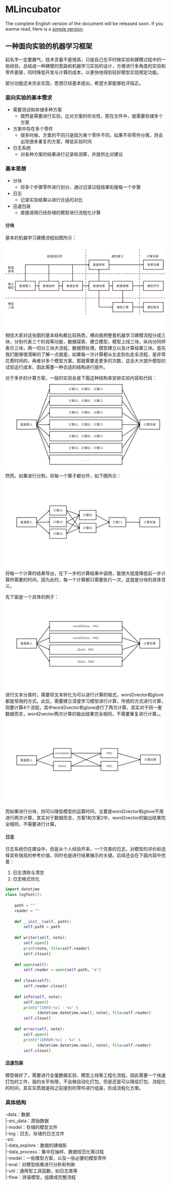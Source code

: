# MLincubator
The complete English version of the document will be released soon. If you wanna read, Here is a [simple version](https://github.com/ZBayes/MLincubator/blob/master/README_EN.md). 

## 一种面向实验的机器学习框架
起名字一定要霸气，技术含量不是很高，只是自己在平时做实验和建模过程中的一些经验，总结成一种建模的思路和机器学习实验的设计，方便进行多角度的实验和零件更替，同时降低开发与计算的成本，以更快地得到较好模型实现预定功能。

部分功能还未完全实现，思想已经基本提出，希望大家能够批评指正。

### 面向实验的基本需求
- 需要测试和存储多种方案
    + 既然是需要进行实验，比对方案的优劣性，那在文件中，就需要存储多个方案
- 方案中存在多个零件
    + 很多时候，方案的不同只是因为某个零件不同，如果不将零件分离，将会出现很多重复的方案，降低实验时间
- 日志系统
    + 对各种方案的结果进行记录和测算，并提供比对建议

### 基本思想
- 分块
    + 将多个步骤零件进行划分，通过记录过程结果衔接每一个步骤
- 日志
    + 记录实验结果以进行合适的对比
- 迅速包装
    + 直接调用已经存储的模型进行流程化计算

#### 分块
基本的机器学习建模流程如图所示：
![MLflow](https://github.com/ZBayes/MLincubator/raw/master/pics/pic1.JPG)
相信大家对这张图的基本结构都比较熟悉，横向我把整套机器学习建模流程分成三块，分别代表三个阶段等功能，数据探索、建立模型，模型上线三块，纵向分同样表示三块，用一切分三块大流程，数据预处理，模型建立以及计算结果三块。首先我们能够很清晰的了解一点就是，如果每一次计算都从左走到右走全流程，是非常花费时间的，再者对多个模型方案，那就需要走更多的次数，这会大大提升模型的试验运行成本，因此需要一种合适的结构进行提升。

对于多步的计算方案，一般的实验会是下面这种结构来安排实验内容和代码：
![MLflow](https://github.com/ZBayes/MLincubator/raw/master/pics/pic2.JPG)
然而，如果进行分割，将每一个算子都分开，如下图所示：
![MLflow](https://github.com/ZBayes/MLincubator/raw/master/pics/pic3.JPG)
将每一个计算的结果导出，在下一步的计算结果中调用，能很大程度降低前一步计算所需要的时间，因为此时，每一个计算都只需要执行一次，这就是分块的具体含义。

先下面是一个具体的例子：
![MLflow](https://github.com/ZBayes/MLincubator/raw/master/pics/pic4.JPG)
进行文本分类时，需要将文本转化为可以进行计算的格式，word2vector和glove都是常用的方式，此后，需要建立深度学习模型进行计算，传统的方式进行计算，则要计算4个流程，其中word2vector和glove进行了两次计算，其实对于同一套数据而言，word2vector两次计算的输出结果完全相同，不需要重复进行计算。。
![MLflow](https://github.com/ZBayes/MLincubator/raw/master/pics/pic5.JPG)
而如果进行分块，则可以降低模型的运算时间，主要是word2vector和glove不用进行两次计算，其实对于数据而言，方案1和方案2中，word2vector的输出结果完全相同，不需要进行计算。

#### 日志
日志系统仍在建设中，但是从个人经验开来，一个完善的日志，对模型的评价和选择具有很高的参考价值，同时也是进行结果展示的关键。后续还会在下面内容中完善：
1. 日志清除与清空
2. 日志格式优化

```python
import datetime
class logTool():

    path = ""
    reader = ""

    def __init__(self, path):
        self.path = path

    def writer(self, note):
        self.open()
        print(note, file=self.reader)
        self.close()

    def open(self):
        self.reader = open(self.path, "a")

    def close(self):
        self.reader.close()

    def info(self, note):
        self.open()
        print("[INFO:%s] : %s" %
              (datetime.datetime.now(), note), file=self.reader)
        self.close()

    def error(self, note):
        self.open()
        print("[ERROR:%s] : %s" %
              (datetime.datetime.now(), note), file=self.reader)
        self.close()
```

#### 迅速包装
模型做好了，需要进行全量数据实验、模型上线等工程化流程，因此需要一个快速打包的工作，我的水平有限，不会做自动化打包，但是还是可以降低打包、流程化的时间，其实实质就是将之前提到的零件进行组装，形成流程化方案。

### 具体结构
-data：数据  
|-src_data：原始数据  
|-model：存储的模型文件  
|-log：日志，存储的日志文件  
-src  
|-data_explore：数据的建缩影  
|-data_process：集中在抽样、数据规范化等过程  
|-model：一些模型方案，以及一些必要的模型零件  
|-eval：对模型结果进行分析和判断  
|-util：通用型工具函数，如日志类等  
|-flow：拼装模型，组建成完整流程  

